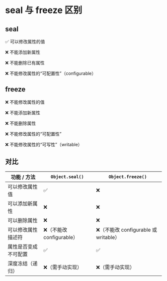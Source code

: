 # seal 与 freeze 区别

## seal

✅ 可以修改属性的值

❌ 不能添加新属性

❌ 不能删除已有属性

❌ 不能修改属性的“可配置性”（configurable）

## freeze

❌ 不能修改属性的值

❌ 不能添加新属性

❌ 不能删除属性

❌ 不能修改属性的“可配置性”

❌ 不能修改属性的“可写性”（writable）

## 对比

| 功能 / 方法          | `Object.seal()`           | `Object.freeze()`                     |
| -------------------- | ------------------------- | ------------------------------------- |
| 可以修改属性值       | ✅                        | ❌                                    |
| 可以添加新属性       | ❌                        | ❌                                    |
| 可以删除属性         | ❌                        | ❌                                    |
| 可以修改属性描述符   | ❌（不能改 configurable） | ❌（不能改 configurable 或 writable） |
| 属性是否变成不可配置 | ✅                        | ✅                                    |
| 深度冻结（递归）     | ❌（需手动实现）          | ❌（需手动实现）                      |
